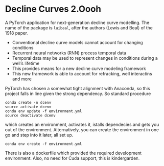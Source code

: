 # Decline Curves 2.Oooh

A PyTorch application for next-generation decline curve modelling. The name of the package is `luibeal`, after the authors (Lewis and Beal) of the 1918 paper.

- Conventional decline curve models cannot account for changing conditions
- Recurrent neural networks (RNN) process temporal data
- Temporal data may be used to represent changes in conditions during a well’s lifetime
- This provides means for a new decline curve modeling framework
- This new framework is able to account for refracking, well interactins and more

PyTorch has chosen a somewhat tight alignment with Anaconda, so this project falls in line given the strong dependency. So standard procedure 
```
conda create -n dcenv
source activate dcenv
conda env update -f environment.yml
source deactivate dcenv
```
which creates an environment, activates it, istalls dependecies and gets you out of the environment. Alternatively, you can create the environment in one go and step into it later, all set up.
```
conda env create -f environment.yml
```
There is also a dockerfile which provided the required development environment. Also, no need for Cuda support, this is kindergarden.